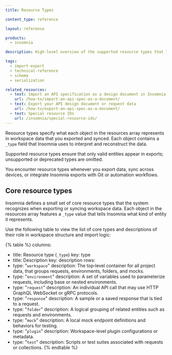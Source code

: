 ```yaml
---
title: Resource Types

content_type: reference

layout: reference

products:
  - insomnia

description: High‑level overview of the supported resource types that Insomnia uses internally from the `resources` array in its structured JSON.

tags:
  - import-export
  - technical-reference
  - schema
  - serialization

related_resources:
  - text: Import an API specification as a design document in Insomnia
    url: /how-to/import-an-api-spec-as-a-document/
  - text: Export your API design document or request data
    url: /how-to/export-an-api-spec-as-a-document/
  - text: Special resource IDs
    url: /insomnia/special-resource-ids/   
---
```

Resource types specify what each object in the resources array represents in workspace data that you exported and synced. Each object contains a `_type` field that Insomnia uses to interpret and reconstruct the data.

Supported resource types ensure that only valid entities appear in exports; unsupported or deprecated types are omitted. 
 
You encounter resource types whenever you export data, sync across devices, or integrate Insomnia exports with Git or automation workflows. 

## Core resource types

Insomnia defines a small set of core resource types that the system recognizes when exporting or syncing workspace data. Each object in the resources array features a `_type` value that tells Insomnia what kind of entity it represents. 

Use the following table to view the list of core types and descriptions of their role in workspace structure and import logic:

{% table %}
columns:
  - title: Resource type (`_type`)
    key: type
  - title: Description
    key: description
rows:
  - type: "`workspace`"
    description: The top‑level container for all project data, that groups requests, environments, folders, and mocks.
  - type: "`environment`"
    description: A set of variables used to parameterize requests, including base or nested environments.
  - type: "`request`"
    description: An individual API call that may use HTTP GraphQL WebSocket or gRPC protocols.
  - type: "`response`"
    description: A sample or a saved response that is tied to a request.
  - type: "`folder`"
    description: A logical grouping of related entities such as requests and environments.
  - type: "`mock`"
    description: A local mock endpoint definitions and behaviors for testing.
  - type: "`plugin`"
    description: Workspace-level plugin configurations or metadata.
  - type: "`test`"
    description: Scripts or test suites associated with requests or collections.
{% endtable %}